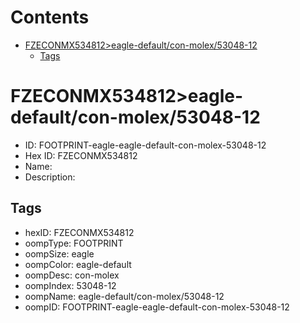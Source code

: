



Contents
========

* [FZECONMX534812>eagle-default/con-molex/53048-12](#fzeconmx534812eagle-defaultcon-molex53048-12)
	* [Tags](#tags)

# FZECONMX534812>eagle-default/con-molex/53048-12

- ID: FOOTPRINT-eagle-eagle-default-con-molex-53048-12
- Hex ID: FZECONMX534812
- Name: 
- Description: 

## Tags

- hexID: FZECONMX534812
- oompType: FOOTPRINT
- oompSize: eagle
- oompColor: eagle-default
- oompDesc: con-molex
- oompIndex: 53048-12
- oompName: eagle-default/con-molex/53048-12
- oompID: FOOTPRINT-eagle-eagle-default-con-molex-53048-12
